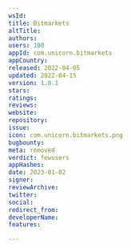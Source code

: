 ```yaml
---
wsId: 
title: Bitmarkets
altTitle: 
authors: 
users: 100
appId: com.unicorn.bitmarkets
appCountry: 
released: 2022-04-05
updated: 2022-04-15
version: 1.0.1
stars: 
ratings: 
reviews: 
website: 
repository: 
issue: 
icon: com.unicorn.bitmarkets.png
bugbounty: 
meta: removed
verdict: fewusers
appHashes: 
date: 2023-01-02
signer: 
reviewArchive: 
twitter: 
social: 
redirect_from: 
developerName: 
features: 

---
```


